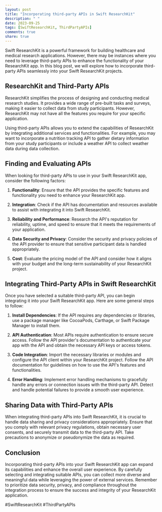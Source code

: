 ```yaml
---
layout: post
title: "Incorporating third-party APIs in Swift ResearchKit"
description: " "
date: 2023-09-25
tags: [SwiftResearchKit, ThirdPartyAPIs]
comments: true
share: true
---
```


Swift ResearchKit is a powerful framework for building healthcare and medical research applications. However, there may be instances where you need to leverage third-party APIs to enhance the functionality of your ResearchKit app. In this blog post, we will explore how to incorporate third-party APIs seamlessly into your Swift ResearchKit projects.

## ResearchKit and Third-Party APIs

ResearchKit simplifies the process of designing and conducting medical research studies. It provides a wide range of pre-built tasks and surveys, making it easier to collect data from study participants. However, ResearchKit may not have all the features you require for your specific application.

Using third-party APIs allows you to extend the capabilities of ResearchKit by integrating additional services and functionalities. For example, you may want to incorporate a nutrition tracking API to gather dietary information from your study participants or include a weather API to collect weather data during data collection.

## Finding and Evaluating APIs

When looking for third-party APIs to use in your Swift ResearchKit app, consider the following factors:

1. **Functionality**: Ensure that the API provides the specific features and functionality you need to enhance your ResearchKit app.

2. **Integration**: Check if the API has documentation and resources available to assist with integrating it into Swift ResearchKit.

3. **Reliability and Performance**: Research the API's reputation for reliability, uptime, and speed to ensure that it meets the requirements of your application.

4. **Data Security and Privacy**: Consider the security and privacy policies of the API provider to ensure that sensitive participant data is handled appropriately.

5. **Cost**: Evaluate the pricing model of the API and consider how it aligns with your budget and the long-term sustainability of your ResearchKit project.

## Integrating Third-Party APIs in Swift ResearchKit

Once you have selected a suitable third-party API, you can begin integrating it into your Swift ResearchKit app. Here are some general steps to follow:

1. **Install Dependencies**: If the API requires any dependencies or libraries, use a package manager like CocoaPods, Carthage, or Swift Package Manager to install them.

2. **API Authentication**: Most APIs require authentication to ensure secure access. Follow the API provider's documentation to authenticate your app with the API and obtain the necessary API keys or access tokens.

3. **Code Integration**: Import the necessary libraries or modules and configure the API client within your ResearchKit project. Follow the API documentation for guidelines on how to use the API's features and functionalities.

4. **Error Handling**: Implement error handling mechanisms to gracefully handle any errors or connection issues with the third-party API. Detect and handle potential failures to provide a smooth user experience.

## Sharing Data with Third-Party APIs

When integrating third-party APIs into Swift ResearchKit, it is crucial to handle data sharing and privacy considerations appropriately. Ensure that you comply with relevant privacy regulations, obtain necessary user consents, and securely transmit data to the third-party API. Take precautions to anonymize or pseudonymize the data as required.

## Conclusion

Incorporating third-party APIs into your Swift ResearchKit app can expand its capabilities and enhance the overall user experience. By carefully selecting and integrating suitable APIs, you can collect more diverse and meaningful data while leveraging the power of external services. Remember to prioritize data security, privacy, and compliance throughout the integration process to ensure the success and integrity of your ResearchKit application.

#SwiftResearchKit #ThirdPartyAPIs